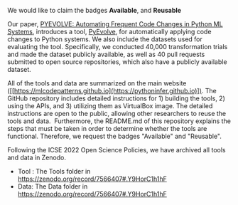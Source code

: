 We would like to claim the badges **Available**, and **Reusable**

Our paper, [PYEVOLVE: Automating Frequent Code Changes in Python ML Systems](https://danny.cs.colorado.edu/papers/PyEvolve_ICSE2023.pdf), introduces a tool, [PyEvolve](https://github.com/maldil/PyEvolve), for automatically applying code changes to Python systems. We also include the datasets used for evaluating the tool. Specifically, we conducted 40,000 transformation trials and made the dataset publicly available, as well as 40 pull requests submitted to open source repositories, which also have a publicly available dataset.

All of the tools and data are summarized on the main website ([[https://mlcodepatterns.github.io](https://pythoninfer.github.io)]). The GitHub repository includes detailed instructions for 1) building the tools, 2) using the APIs, and 3) utilizing them as VirtualBox image. The detailed instructions are open to the public, allowing other researchers to reuse the tools and data.  Furthermore, the README.md of this repository explains the steps that must be taken in order to determine whether the tools are functional. Therefore, we request the badges "Available" and "Reusable".

Following the ICSE 2022 Open Science Policies, we have archived all tools and data in Zenodo.

* Tool : The Tools folder in https://zenodo.org/record/7566407#.Y9HorC1h1hF
* Data: The Data folder in https://zenodo.org/record/7566407#.Y9HorC1h1hF
